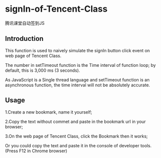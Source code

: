 # signIn-of-Tencent-Class
腾讯课堂自动签到JS
## Introduction
This function is used to naively simulate the signIn button click event on web page of Tencent Class.

The number in setTimeout function is the Time interval of function loop; by default, this is 3,000 ms (3 seconds).

As JavaScript is a Single thread language and setTimeout function is an asynchronous function, the time interval will not be absolutely accurate.

## Usage
1.Create a new bookmark, name it yourself;

2.Copy the text without commet and paste in the bookmark url in your browser; 

3.On the web page of Tencent Class, click the Bookmark then it works;

Or you could copy the text and paste it in the console of developer tools.(Press F12 in Chrome browser)
